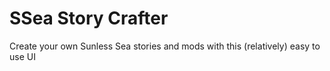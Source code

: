 # SSea Story Crafter
 Create your own Sunless Sea stories and mods with this (relatively) easy to use UI

